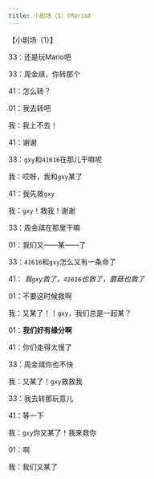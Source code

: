 ```yaml
---
title: 小剧场（1）《Mario》
---
```

【小剧场（1）】

33：还是玩Mario吧

33：周金祺，你转那个

41：怎么转？

01：我去转吧

我：我上不去！

41：谢谢

33：`gxy`和`41616`在那儿干嘛呢

我：哎呀，我和`gxy`某了

41：我先救`gxy`

我：`gxy`！救我！谢谢

33：周金祺在那里干嘛

01：我们又——某——了

33：`41616`和`gxy`怎么又有一条命了

41： _我`gxy`救了，`41616`也救了，蘑菇也救了_ 

01：不要这时候救啊

我：又某了！！`gxy`，我们总是一起某？

01：**我们好有缘分啊**

41：你们走得太慢了

33：周金祺你也不快

我：又某了！`gxy`救救我

33：我去转那玩意儿

41：等一下

我：`gxy`你又某了！我来救你

01：啊

我：我们又某了
